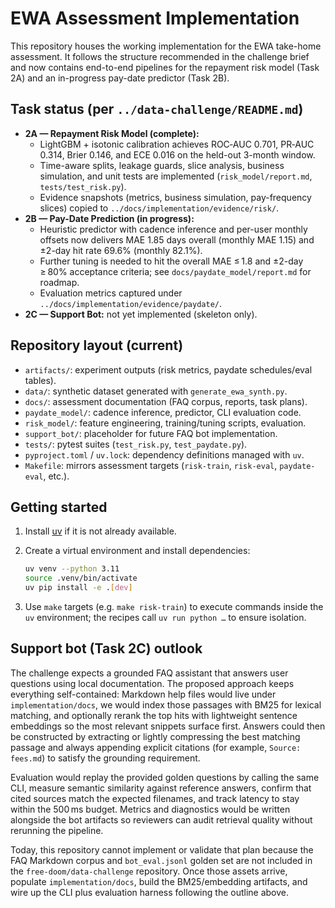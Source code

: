 # EWA Assessment Implementation

This repository houses the working implementation for the EWA take-home assessment.
It follows the structure recommended in the challenge brief and now contains end-to-end
pipelines for the repayment risk model (Task 2A) and an in-progress pay-date predictor
(Task 2B).

## Task status (per `../data-challenge/README.md`)

- **2A — Repayment Risk Model (complete):**
  - LightGBM + isotonic calibration achieves ROC‑AUC 0.701, PR‑AUC 0.314, Brier 0.146, and ECE 0.016 on the held-out 3-month window.
  - Time-aware splits, leakage guards, slice analysis, business simulation, and unit tests are implemented (`risk_model/report.md`, `tests/test_risk.py`).
  - Evidence snapshots (metrics, business simulation, pay-frequency slices) copied to `../docs/implementation/evidence/risk/`.
- **2B — Pay-Date Prediction (in progress):**
  - Heuristic predictor with cadence inference and per-user monthly offsets now delivers MAE 1.85 days overall (monthly MAE 1.15) and ±2-day hit rate 69.6% (monthly 82.1%).
  - Further tuning is needed to hit the overall MAE ≤ 1.8 and ±2-day ≥ 80% acceptance criteria; see `docs/paydate_model/report.md` for roadmap.
  - Evaluation metrics captured under `../docs/implementation/evidence/paydate/`.
- **2C — Support Bot:** not yet implemented (skeleton only).

## Repository layout (current)

- `artifacts/`: experiment outputs (risk metrics, paydate schedules/eval tables).
- `data/`: synthetic dataset generated with `generate_ewa_synth.py`.
- `docs/`: assessment documentation (FAQ corpus, reports, task plans).
- `paydate_model/`: cadence inference, predictor, CLI evaluation code.
- `risk_model/`: feature engineering, training/tuning scripts, evaluation.
- `support_bot/`: placeholder for future FAQ bot implementation.
- `tests/`: pytest suites (`test_risk.py`, `test_paydate.py`).
- `pyproject.toml` / `uv.lock`: dependency definitions managed with `uv`.
- `Makefile`: mirrors assessment targets (`risk-train`, `risk-eval`, `paydate-eval`, etc.).

## Getting started

1. Install [uv](https://github.com/astral-sh/uv) if it is not already available.
2. Create a virtual environment and install dependencies:

   ```bash
   uv venv --python 3.11
   source .venv/bin/activate
   uv pip install -e .[dev]
   ```

3. Use `make` targets (e.g. `make risk-train`) to execute commands inside the `uv`
   environment; the recipes call `uv run python …` to ensure isolation.

## Support bot (Task 2C) outlook

The challenge expects a grounded FAQ assistant that answers user questions using
local documentation. The proposed approach keeps everything self-contained:
Markdown help files would live under `implementation/docs`, we would index those
passages with BM25 for lexical matching, and optionally rerank the top hits with
lightweight sentence embeddings so the most relevant snippets surface first. Answers
could then be constructed by extracting or lightly compressing the best matching
passage and always appending explicit citations (for example, `Source: fees.md`)
to satisfy the grounding requirement.

Evaluation would replay the provided golden questions by calling the same CLI,
measure semantic similarity against reference answers, confirm that cited sources
match the expected filenames, and track latency to stay within the 500 ms budget.
Metrics and diagnostics would be written alongside the bot artifacts so reviewers can
audit retrieval quality without rerunning the pipeline.

Today, this repository cannot implement or validate that plan because the FAQ
Markdown corpus and `bot_eval.jsonl` golden set are not included in the
`free-doom/data-challenge` repository. Once those assets arrive, populate
`implementation/docs`, build the BM25/embedding artifacts, and wire up the CLI plus
evaluation harness following the outline above.
